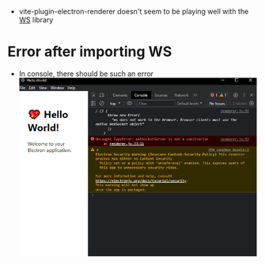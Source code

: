 - vite-plugin-electron-renderer doesn't seem to be playing well with the [WS](https://github.com/websockets/ws) library 

# Error after importing WS
- In console, there should be such an error
![alt text](./bug.png)